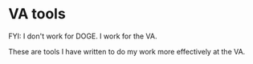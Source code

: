 # VA tools

FYI: I don't work for DOGE. I work for the VA.

These are tools I have written to do my work more effectively at the VA.
